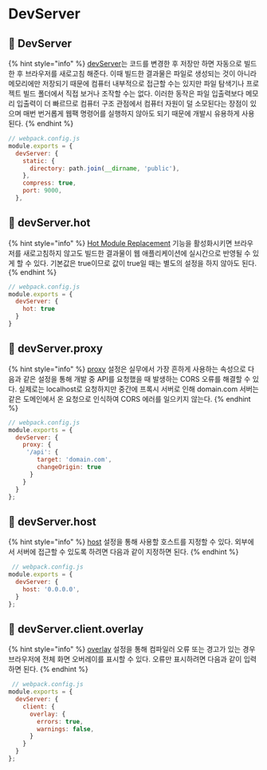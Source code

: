 # DevServer

## 🐇 DevServer

{% hint style="info" %}
[devServer](https://webpack.kr/configuration/dev-server/)는 코드를 변경한 후 저장만 하면 자동으로 빌드한 후 브라우저를 새로고침 해준다. 이때 빌드한 결과물은 파일로 생성되는 것이 아니라 메모리에만 저장되기 때문에 컴퓨터 내부적으로 접근할 수는 있지만 파일 탐색기나 프로젝트 빌드 폴더에서 직접 보거나 조작할 수는 없다. 이러한 동작은 파일 입출력보다 메모리 입출력이 더 빠르므로 컴퓨터 구조 관점에서 컴퓨터 자원이 덜 소모된다는 장점이 있으며 매번 번거롭게 웹팩 명령어를 실행하지 않아도 되기 때문에 개발시 유용하게 사용된다.  &#x20;
{% endhint %}

```javascript
// webpack.config.js
module.exports = {
  devServer: {
    static: {
      directory: path.join(__dirname, 'public'),
    },
    compress: true,
    port: 9000,
  },
```

## 🐇 devServer.hot

{% hint style="info" %}
[Hot Module Replacement](https://webpack.kr/configuration/dev-server/#devserverhot) 기능을 활성화시키면 브라우저를 새로고침하지 않고도 빌드한 결과물이 웹 애플리케이션에 실시간으로 반영될 수 있게 할 수 있다. 기본값은 true이므로 값이 true일 때는 별도의 설정을 하지 않아도 된다.
{% endhint %}

```javascript
// webpack.config.js
module.exports = {
  devServer: {
    hot: true
  }
}
```

## 🐇 devServer.proxy

{% hint style="info" %}
[proxy](https://webpack.kr/configuration/dev-server/#devserverproxy) 설정은 실무에서 가장 흔하게 사용하는 속성으로 다음과 같은 설정을 통해 개발 중 API를 요청했을 때 발생하는 CORS 오류를 해결할 수 있다. 실제로는 localhost로 요청하지만 중간에 프록시 서버로 인해 domain.com 서버는 같은 도메인에서 온 요청으로 인식하여 CORS 에러를 일으키지 않는다.
{% endhint %}

```javascript
// webpack.config.js
module.exports = {
  devServer: {
    proxy: {
     '/api': {
        target: 'domain.com',
        changeOrigin: true
      }
    }
  }
};
```

## 🐇 devServer.host

{% hint style="info" %}
[host](https://webpack.kr/configuration/dev-server/#devserverhost) 설정을 통해 사용할 호스트를 지정할 수 있다. 외부에서 서버에 접근할 수 있도록 하려면 다음과 같이 지정하면 된다.
{% endhint %}

```javascript
 // webpack.config.js
module.exports = {
  devServer: {
    host: '0.0.0.0',
  }
};
```

## 🐇 devServer.client.overlay

{% hint style="info" %}
[overlay](https://webpack.kr/configuration/dev-server/#overlay) 설정을 통해 컴파일러 오류 또는 경고가 있는 경우 브라우저에 전체 화면 오버레이를 표시할 수 있다. 오류만 표시하려면 다음과 같이 입력하면 된다.
{% endhint %}

```javascript
 // webpack.config.js
module.exports = {
  devServer: {
    client: {
      overlay: {
        errors: true,
        warnings: false,
      }
    }
  }
};
```
